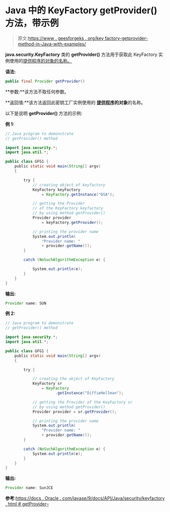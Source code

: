 # Java 中的 KeyFactory getProvider()方法，带示例

> 原文:[https://www . geesforgeks . org/key factory-getprovider-method-in-Java-with-examples/](https://www.geeksforgeeks.org/keyfactory-getprovider-method-in-java-with-examples/)

**java.security.KeyFactory** 类的 **getProvider()** 方法用于获取此 KeyFactory 实例使用的[提供程序的对象的名称。](https://www.geeksforgeeks.org/tag/java-provider/)

**语法:**

```java
public final Provider getProvider()
```

**参数:**该方法不取任何参数。

**返回值:**该方法返回此密钥工厂实例使用的 **[提供程序](https://www.geeksforgeeks.org/tag/java-provider/)的对象**的名称。

以下是说明 **getProvider()** 方法的示例:

**例 1:**

```java
// Java program to demonstrate
// getProvider() method

import java.security.*;
import java.util.*;

public class GFG1 {
    public static void main(String[] argv)
    {

        try {
            // creating object of keyfactory
            KeyFactory keyFactory
                = KeyFactory.getInstance("DSA");

            // getting the Provider
            // of the KeyFactory keyfactory
            // by using method getProvider()
            Provider provider
                = keyFactory.getProvider();

            // printing the provider name
            System.out.println(
                "Provider name: "
                + provider.getName());
        }

        catch (NoSuchAlgorithmException e) {

            System.out.println(e);
        }
    }
}
```

**输出:**

```java
Provider name: SUN

```

**例 2:**

```java
// Java program to demonstrate
// getProvider() method

import java.security.*;
import java.util.*;

public class GFG1 {
    public static void main(String[] argv)
    {

        try {

            // creating the object of KeyFactory
            KeyFactory sr
                = KeyFactory
                      .getInstance("DiffieHellman");

            // getting the Provider of the KeyFactory sr
            // by using method getProvider()
            Provider provider = sr.getProvider();

            // printing the provider name
            System.out.println(
                "Provider name: "
                + provider.getName());
        }

        catch (NoSuchAlgorithmException e) {
            System.out.println(e);
        }
    }
}
```

**输出:**

```java
Provider name: SunJCE

```

**参考:**[https://docs . Oracle . com/javase/9/docs/API/Java/security/keyfactory . html # getProvider–](https://docs.oracle.com/javase/9/docs/api/java/security/KeyFactory.html#getProvider--)
